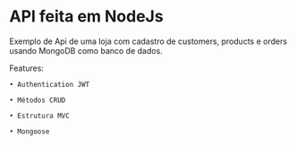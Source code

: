 
API feita em NodeJs
========================
Exemplo de Api de uma loja com cadastro de customers, products e orders usando MongoDB como banco de dados.

Features:

	• Authentication JWT

	• Métodos CRUD

	• Estrutura MVC

	• Mongoose
